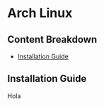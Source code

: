 # Arch Linux

## Content Breakdown
- [Installation Guide](#installation-guide)

## Installation Guide
Hola
